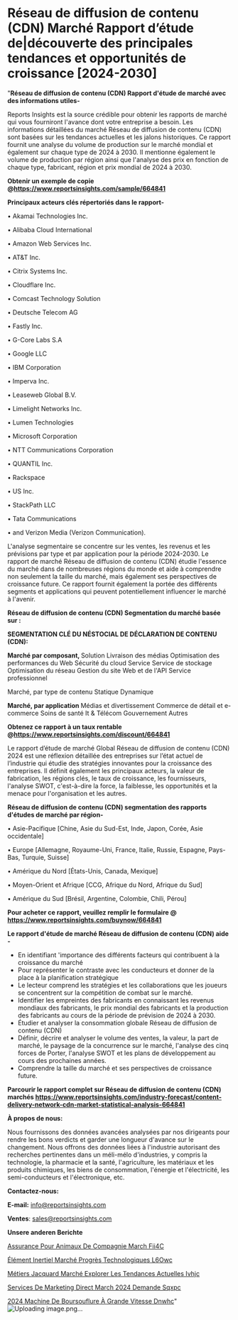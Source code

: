 # Réseau de diffusion de contenu (CDN) Marché Rapport d’étude de|découverte des principales tendances et opportunités de croissance [2024-2030]

"<strong>Réseau de diffusion de contenu (CDN) Rapport d'étude de marché avec des informations utiles-</strong>

Reports Insights est la source crédible pour obtenir les rapports de marché qui vous fourniront l'avance dont votre entreprise a besoin. Les informations détaillées du marché Réseau de diffusion de contenu (CDN) sont basées sur les tendances actuelles et les jalons historiques. Ce rapport fournit une analyse du volume de production sur le marché mondial et également sur chaque type de 2024 à 2030. Il mentionne également le volume de production par région ainsi que l'analyse des prix en fonction de chaque type, fabricant, région et prix mondial de 2024 à 2030.

<strong><b>Obtenir un exemple de copie @</b></strong><a href=https://www.reportsinsights.com/sample/664841><strong><b>https://www.reportsinsights.com/sample/664841</b></strong></a>

<b>Principaux acteurs clés répertoriés dans le rapport-</b>

<b> </b>• Akamai Technologies Inc.

• Alibaba Cloud International

• Amazon Web Services Inc.

• AT&T Inc.

• Citrix Systems Inc.

• Cloudflare Inc.

• Comcast Technology Solution

• Deutsche Telecom AG

• Fastly Inc.

• G-Core Labs S.A

• Google LLC

• IBM Corporation

• Imperva Inc.

• Leaseweb Global B.V.

• Limelight Networks Inc.

• Lumen Technologies

• Microsoft Corporation

• NTT Communications Corporation

• QUANTIL Inc.

• Rackspace

• US Inc.

• StackPath LLC

• Tata Communications

• and Verizon Media (Verizon Communication).

L'analyse segmentaire se concentre sur les ventes, les revenus et les prévisions par type et par application pour la période 2024-2030. Le rapport de marché Réseau de diffusion de contenu (CDN) étudie l'essence du marché dans de nombreuses régions du monde et aide à comprendre non seulement la taille du marché, mais également ses perspectives de croissance future. Ce rapport fournit également la portée des différents segments et applications qui peuvent potentiellement influencer le marché à l'avenir.

<strong>Réseau de diffusion de contenu (CDN) Segmentation du marché basée sur :</strong>

<strong> SEGMENTATION CLÉ DU NÉSTOCIAL DE DÉCLARATION DE CONTENU (CDN): </strong>

<strong> Marché par composant, </strong>
Solution
Livraison des médias
Optimisation des performances du Web
Sécurité du cloud
Service
Service de stockage
Optimisation du réseau
Gestion du site Web et de l'API
Service professionnel

Marché, par type de contenu
Statique
Dynamique

<strong> Marché, par application </strong>
Médias et divertissement
Commerce de détail et e-commerce
Soins de santé
It & Télécom
Gouvernement
Autres

<strong><b>Obtenez ce rapport à un taux rentable @</b></strong><a href=https://www.reportsinsights.com/discount/664841><strong><b>https://www.reportsinsights.com/discount/664841</b></strong></a>

Le rapport d’étude de marché Global Réseau de diffusion de contenu (CDN) 2024 est une réflexion détaillée des entreprises sur l’état actuel de l’industrie qui étudie des stratégies innovantes pour la croissance des entreprises. Il définit également les principaux acteurs, la valeur de fabrication, les régions clés, le taux de croissance, les fournisseurs, l'analyse SWOT, c'est-à-dire la force, la faiblesse, les opportunités et la menace pour l'organisation et les autres.

<strong>Réseau de diffusion de contenu (CDN) segmentation des rapports d'études de marché par région-</strong>

• Asie-Pacifique [Chine, Asie du Sud-Est, Inde, Japon, Corée, Asie occidentale]

• Europe [Allemagne, Royaume-Uni, France, Italie, Russie, Espagne, Pays-Bas, Turquie, Suisse]

• Amérique du Nord [États-Unis, Canada, Mexique]

• Moyen-Orient et Afrique [CCG, Afrique du Nord, Afrique du Sud]

• Amérique du Sud [Brésil, Argentine, Colombie, Chili, Pérou]

<strong>Pour acheter ce rapport, veuillez remplir le formulaire @   <a href=https://www.reportsinsights.com/buynow/664841>https://www.reportsinsights.com/buynow/664841</a></strong>

<strong>Le rapport d'étude de marché Réseau de diffusion de contenu (CDN) aide -</strong>
<ul>
  <li>En identifiant 'importance des différents facteurs qui contribuent à la croissance du marché</li>
  <li>Pour représenter le contraste avec les conducteurs et donner de la place à la planification stratégique</li>
  <li>Le lecteur comprend les stratégies et les collaborations que les joueurs se concentrent sur la compétition de combat sur le marché.</li>
  <li>Identifier les empreintes des fabricants en connaissant les revenus mondiaux des fabricants, le prix mondial des fabricants et la production des fabricants au cours de la période de prévision de 2024 à 2030.</li>
  <li>Étudier et analyser la consommation globale Réseau de diffusion de contenu (CDN)</li>
  <li>Définir, décrire et analyser le volume des ventes, la valeur, la part de marché, le paysage de la concurrence sur le marché, l'analyse des cinq forces de Porter, l'analyse SWOT et les plans de développement au cours des prochaines années.</li>
  <li>Comprendre la taille du marché et ses perspectives de croissance future.</li>
</ul>

<strong>Parcourir le rapport complet sur Réseau de diffusion de contenu (CDN) marchés <a href=https://www.reportsinsights.com/industry-forecast/content-delivery-network-cdn-market-statistical-analysis-664841>https://www.reportsinsights.com/industry-forecast/content-delivery-network-cdn-market-statistical-analysis-664841</a></strong>

<strong>À propos de nous:</strong>

Nous fournissons des données avancées analysées par nos dirigeants pour rendre les bons verdicts et garder une longueur d'avance sur le changement. Nous offrons des données liées à l'industrie autorisant des recherches pertinentes dans un méli-mélo d'industries, y compris la technologie, la pharmacie et la santé, l'agriculture, les matériaux et les produits chimiques, les biens de consommation, l'énergie et l'électricité, les semi-conducteurs et l'électronique, etc.

<strong>Contactez-nous:</strong>

<strong>E-mail:</strong> <a href=mailto:info@reportsinsights.com>info@reportsinsights.com</a>

<strong>Ventes</strong>: <a href=mailto:sales@reportsinsights.com>sales@reportsinsights.com</a>

<strong>Unsere anderen Berichte</strong>

<a href=https://www.linkedin.com/pulse/assurance-pour-animaux-de-compagnie-march%C3%A9-fii4c/>Assurance Pour Animaux De Compagnie March Fii4C</a>

<a href=https://www.linkedin.com/pulse/élément-inertiel-marché-progrès-technologiques-l6owc/>Élément Inertiel Marché Progrès Technologiques L6Owc</a>

<a href=https://www.linkedin.com/pulse/métiers-jacquard-marché-explorer-les-tendances-actuelles-ivhjc/>Métiers Jacquard Marché Explorer Les Tendances Actuelles Ivhjc</a>

<a href=https://www.linkedin.com/pulse/services-de-marketing-direct-march%C3%A9-2024-demande-sqxpc/>Services De Marketing Direct March 2024 Demande Sqxpc</a>

<a href=https://www.linkedin.com/pulse/2024-machine-de-boursouflure-à-grande-vitesse-dnwhc/>2024 Machine De Boursouflure À Grande Vitesse Dnwhc</a>"
![Uploading image.png…]()
